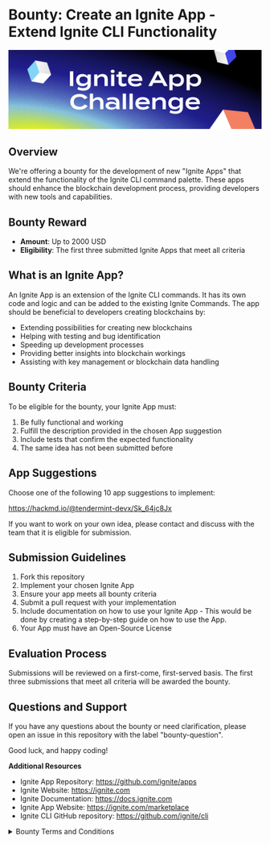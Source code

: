 # Bounty: Create an Ignite App - Extend Ignite CLI Functionality

![Ignite App Challenge](Repo.png "Ignite App Challenge")

## Overview
We're offering a bounty for the development of new "Ignite Apps" that extend the functionality of the Ignite CLI command palette. These apps should enhance the blockchain development process, providing developers with new tools and capabilities.

## Bounty Reward
- **Amount**: Up to 2000 USD
- **Eligibility**: The first three submitted Ignite Apps that meet all criteria

## What is an Ignite App?
An Ignite App is an extension of the Ignite CLI commands. It has its own code and logic and can be added to the existing Ignite Commands. The app should be beneficial to developers creating blockchains by:

- Extending possibilities for creating new blockchains
- Helping with testing and bug identification
- Speeding up development processes
- Providing better insights into blockchain workings
- Assisting with key management or blockchain data handling

## Bounty Criteria
To be eligible for the bounty, your Ignite App must:

1. Be fully functional and working
2. Fulfill the description provided in the chosen App suggestion
3. Include tests that confirm the expected functionality
4. The same idea has not been submitted before

## App Suggestions
Choose one of the following 10 app suggestions to implement:

https://hackmd.io/@tendermint-devx/Sk_64jc8Jx

If you want to work on your own idea, please contact and discuss with the team that it is eligible for submission.

## Submission Guidelines
1. Fork this repository
2. Implement your chosen Ignite App
3. Ensure your app meets all bounty criteria
4. Submit a pull request with your implementation
5. Include documentation on how to use your Ignite App - This would be done by creating a step-by-step guide on how to use the App.
6. Your App must have an Open-Source License

## Evaluation Process
Submissions will be reviewed on a first-come, first-served basis. The first three submissions that meet all criteria will be awarded the bounty.

## Questions and Support
If you have any questions about the bounty or need clarification, please open an issue in this repository with the label "bounty-question".

Good luck, and happy coding!

**Additional Resources**

- Ignite App Repository: https://github.com/ignite/apps
- Ignite Website: https://ignite.com
- Ignite Documentation: https://docs.ignite.com
- Ignite App Website: https://ignite.com/marketplace
- Ignite CLI GitHub repository: https://github.com/ignite/cli




<details>
<summary>Bounty Terms and Conditions</summary>

## LEGAL DISCLAIMER 

This bounty program  (“the Program”) is a discretionary initiative to encourage and reward those who are committed to helping us improve Ignite’s CLI protocol. Ignite Global, Inc. (“Ignite”, “we”, “us”), may in its sole discretion, modify these Terms at any time and may modify, restrict, suspend, terminate, or otherwise change any aspect of this Program. The Program is not a competition. No fees are payable or purchase is necessary to participate in the Program. There is no guarantee that the Participant (“you”) will earn a reward  (“Bounty Reward”) by participating in the Program. The Program is provided “as-is”.
## ELIGIBILITY

The Bounty Rewards are subject to compliance with local laws, rules, and regulations. To be eligible to participate in the Program, you must not (a) be a citizen or resident of a country in which use or participation is prohibited by law, decree, regulation, treaty, or administrative act; (b) be a citizen or resident of, or located in, a country or region that is subject to the U.S. or other sovereign country sanctions or embargoes;  (c) an individual or an individual employed by or associated with an entity identified on the U.S. Department of Commerce’s Denied Persons or Entity List, the U.S. Department of Treasury’s Specially Designated Nationals or Blocked Persons Lists, or the Department of State’s Debarred Parties List or otherwise ineligible to receive items subject to U.S. export control laws and regulations, or other economic sanction rules of any sovereign nation; (d) be under 18 years old; If you are  at least 18 years old, but considered an underage in your place of residence, you must obtain consent from your parents or legal guardians prior to getting enrolled in the Program.

## CONFIDENTIALITY OBLIGATIONS

“Confidential Information” means any information that is marked or otherwise designated as confidential at the time of disclosure or that a reasonable person would consider confidential based on the circumstances and content of the disclosure, and includes, without limitation: customer information, personally identifiable information, financial information, information, pricing information, business information, and fees. Confidential Information does not include information that: (i) is or becomes known to the receiving party from a source other than one having an obligation of confidentiality to the disclosing party; (ii) is or becomes publicly known or otherwise ceases to be confidential, except through a breach of this Agreement; or (iii) is independently developed by the receiving party.
You agree that you will (i) hold in confidence and not disclose to any third party any Confidential Information, except as approved in writing by disclosing party; (ii) protect such Confidential Information with at least the same degree of care that the Researcher uses to protect its own Confidential Information, but in no case, less than reasonable care; (iii) use the disclosing party’s Confidential Information for no purpose other than the use permitted by the disclosing party; and (iv) immediately notify disclosing party upon discovery of any loss or unauthorized disclosure of disclosing party’s Confidential Information.
ALL SUBMISSIONS ARE CONFIDENTIAL INFORMATION OF THE PROGRAM OWNER UNLESS OTHERWISE STATED IN THE BOUNTY BRIEF. This means no submissions may be publicly disclosed at any time unless Ignite has otherwise consented to the disclosure. 

## INTELLECTUAL PROPERTY, GRANTS, AND OWNERSHIP

### Intellectual Property Rights and Ownership.

We retain all intellectual property rights in our products including, without limitation, all our source code and associated related binaries. Nothing herein shall grant you any right in any part of our products, or any improvement or derivative in any deliverable you provide us. You agree that to the extent required to abide by these Terms, you will waive any and all rights that may otherwise accrue to you in such deliverable and agree that we will not be obliged to license back any derivative or improvements of the delivered work to you.

### Grants to Ignite

By submitting a work deliverable to us, you represent and warrant that your submission is an original work of authorship and does not violate any applicable law or any third party intellectual property rights. Furthermore, you grant us a royalty-free, fully paid-up, perpetual, non-revocable, exclusive, worldwide, transferable, and sub-licensable license in respect of such work deliverable and any feedback thereto. We will not have an obligation to utilize any item you provide us. You waive any compensation related to the incorporation of any materials in a deliverable or any feedback provided to us into our products and services.

## PRIVACY

To receive a Bounty Reward, you must provide us with your personal information to conduct a Know Your Customer (“KYC”) process to ensure certain eligibility requirements are met.  KYCr information includes but is not limited to: W9 or W8-BEN, your name, email address, ID information, and your crypto wallet address.  Ignite is committed to protecting and respecting your privacy. Any access and use of your personal information will be subject to applicable law and our privacy policy available at [ignite.com/privacy](http://ignite.com/privacy).

## GOVERNING LAW AND JURISDICTION

This Program, these Terms, and any dispute arising under or related thereto (whether for breach of contract, tortious conduct, or otherwise) will be governed, construed, and interpreted under the laws of Switzerland, without reference or giving effect to its conflicts of law principles or rules that would cause the application of any other laws. Any legal actions, suits, or proceedings related to this Program (whether for breach of contract, tortious conduct, or otherwise) will be brought exclusively in the courts of the Canton of Zug and each Participant irrevocably accepts, submits, and consents to the exclusive jurisdiction and venue of these courts with respect to any legal actions, suits, or proceedings arising out of or related to this Program. You waive any and all objections to jurisdiction and venue in these courts and hereby submit to the jurisdiction of the courts of the Canton of Zug, Switzerland.
Except where prohibited, as a condition of participating in this Program, each Participant agrees that between the parties, any and all disputes, claims, and causes of action arising out of or connected with this Program, or the Bounty Reward must be resolved individually, without resort to any form of class action.

## INDEMNITY AND LIMITATION OF LIABILITY

Participant will be liable for and indemnify Ignite, its subcontractors, and their respective directors, officers, and representatives (“Ignite Indemnitees”) against any losses which Ignite Indemnitees may incur that arise from Participant’s breach of these Terms, including losses arising from Participants’ gross negligence, willful misconduct and breach of law.
In no event will Ignite be liable to you for any loss of use, revenue or profit or loss of data or for any consequential, incidental, indirect, exemplary, special, aggravated, or punitive damages whether arising out of breach of contract, tort (including negligence) or otherwise, regardless of whether such damage was foreseeable and whether or not Ignite had been advised of the possibility of such damages.
Notwithstanding anything else set out under these Terms, our aggregate liability to you under these Terms shall not exceed the lesser of the total amount of a Bounty Reward to which you may be entitled or 500 USD. 
We may terminate your engagement with us and any entitlement to any Bounty Reward if you violate any part of these Terms. Ignite reserves the right to restrict or void participation from any identifiable source if any suspicious participation is detected or any violation of these Terms is suspected or detected. Ignite reserves the right, in its sole discretion, to void the participation of any Participant who Ignite believes has attempted to tamper with or impair the administration, security, fairness, or proper execution of the Program. If Ignite determines at any time, in its sole discretion, that a Participant is engaging in behavior that Ignite deems obnoxious, deceptive, inappropriate, threatening, illegal or that is intended to annoy, abuse, or harass any other person, Ignite reserves the right to disqualify that Participant.

### General Terms

These Terms constitute the entire and exclusive understanding and agreement between Ignite and you regarding the Program, and these Terms supersede and replace any and all prior oral or written understandings or agreements between Ignite and you regarding the Program. If any provision of these Terms is held invalid or unenforceable by a court of competent jurisdiction, that provision will be enforced to the maximum extent permissible and the other provisions of these Terms will remain in full force and effect. You may not assign or transfer these Terms, by operation of law or otherwise, without our prior written consent. Any attempt by you to assign or transfer these Terms, without such consent, will be null. We may freely assign or transfer these Terms without restriction. Subject to the foregoing, these Terms will bind and inure to the benefit of the parties, their successors and permitted assigns.
You agree and consent to receive electronically all communications, agreements, documents, notices,and disclosures (collectively, “Communications”) that we provide in connection with your participation in the Program.

## Contact Information

If you have any questions about these Terms, please contact us at legal@tendermint.com.
</details>
